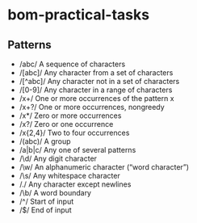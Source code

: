 # bom-practical-tasks

## Patterns
- /abc/	A sequence of characters
- /[abc]/	Any character from a set of characters
- /[^abc]/	Any character not in a set of characters
- /[0-9]/	Any character in a range of characters
- /x+/	One or more occurrences of the pattern x
- /x+?/	One or more occurrences, nongreedy
- /x*/	Zero or more occurrences
- /x?/	Zero or one occurrence
- /x{2,4}/	Two to four occurrences
- /(abc)/	A group
- /a|b|c/	Any one of several patterns
- /\d/	Any digit character
- /\w/	An alphanumeric character (“word character”)
- /\s/	Any whitespace character
- /./	Any character except newlines
- /\b/	A word boundary
- /^/	Start of input
- /$/	End of input